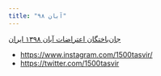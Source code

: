 ```yaml
---
title: "آبان ۹۸"
---
```


[جان‌باختگان اعتراضات آبان ۱۳۹۸ ایران](https://fa.wikipedia.org/wiki/%D8%AC%D8%A7%D9%86%E2%80%8C%D8%A8%D8%A7%D8%AE%D8%AA%DA%AF%D8%A7%D9%86_%D8%A7%D8%B9%D8%AA%D8%B1%D8%A7%D8%B6%D8%A7%D8%AA_%D8%A2%D8%A8%D8%A7%D9%86_%DB%B1%DB%B3%DB%B9%DB%B8_%D8%A7%DB%8C%D8%B1%D8%A7%D9%86)

* https://www.instagram.com/1500tasvir/
* https://twitter.com/1500tasvir
